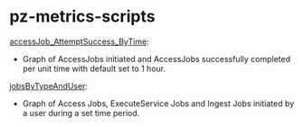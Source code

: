 # pz-metrics-scripts
[accessJob_AttemptSuccess_ByTime](accessJob_AttemptSuccess_ByTime.sh):
* Graph of AccessJobs initiated and AccessJobs successfully completed per unit time with default set to 1 hour.

[jobsByTypeAndUser](jobsByTypeAndUser.sh):
* Graph of Access Jobs, ExecuteService Jobs and Ingest Jobs initiated by a user during a set time period.
